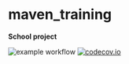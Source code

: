 # maven_training
**School project**

![example workflow](https://github.com/MinixBF/maven_training/actions/workflows/build.yml/badge.svg)
[![codecov.io](https://codecov.io/gh/MinixBF/maven_training/coverage.svg)](https://codecov.io/gh/MinixBF/maven_training)